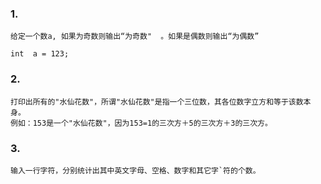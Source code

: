### 1.
```
给定一个数a, 如果为奇数则输出“为奇数"  。如果是偶数则输出“为偶数”

int  a = 123;
```

### 2.
```
打印出所有的"水仙花数"，所谓"水仙花数"是指一个三位数，其各位数字立方和等于该数本身。
例如：153是一个"水仙花数"，因为153=1的三次方＋5的三次方＋3的三次方。
```

### 3.
```
输入一行字符，分别统计出其中英文字母、空格、数字和其它字`符的个数。
```